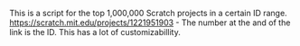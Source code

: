 This is a script for the top 1,000,000 Scratch projects in a certain ID range.
https://scratch.mit.edu/projects/1221951903 - The number at the and of the link is the ID.
This has a lot of customizabillity.
